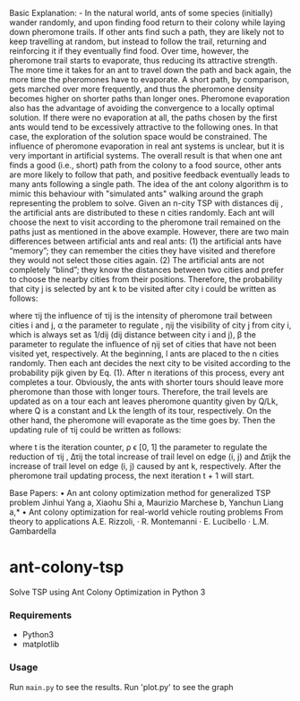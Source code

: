 Basic Explanation: -
In the natural world, ants of some species (initially) wander randomly, and upon finding food return to their colony while laying down pheromone trails. If other ants find such a path, they are likely not to keep travelling at random, but instead to follow the trail, returning and reinforcing it if they eventually find food.
Over time, however, the pheromone trail starts to evaporate, thus reducing its attractive strength. The more time it takes for an ant to travel down the path and back again, the more time the pheromones have to evaporate. A short path, by comparison, gets marched over more frequently, and thus the pheromone density becomes higher on shorter paths than longer ones. Pheromone evaporation also has the advantage of avoiding the convergence to a locally optimal solution. If there were no evaporation at all, the paths chosen by the first ants would tend to be excessively attractive to the following ones. In that case, the exploration of the solution space would be constrained. The influence of pheromone evaporation in real ant systems is unclear, but it is very important in artificial systems.
The overall result is that when one ant finds a good (i.e., short) path from the colony to a food source, other ants are more likely to follow that path, and positive feedback eventually leads to many ants following a single path. The idea of the ant colony algorithm is to mimic this behaviour with "simulated ants" walking around the graph representing the problem to solve.
Given an n-city TSP with distances dij , the artificial ants are distributed to these n cities
randomly. Each ant will choose the next to visit according to the pheromone trail remained on the paths just as mentioned in the above example. However, there are two main differences between artificial ants and real ants: (1) the artificial ants have “memory”; they can remember the cities they have visited and therefore they would not select those cities again. (2) The artificial ants are not completely “blind”; they know the distances between two cities and prefer to choose the nearby cities from their positions. Therefore, the probability that city j is selected by ant k to be visited after city i could be written as follows:
 
where τij the influence of τij is the intensity of pheromone trail between cities i and j, α the parameter to regulate , ηij the visibility of city j from city i, which is always set as 1/dij (dij distance between city i and j), β the parameter to regulate the influence of ηij set of cities that have not been visited yet, respectively.
At the beginning, l ants are placed to the n cities randomly. Then each ant decides the next city to be visited according to the probability pijk given by Eq. (1). After n iterations of this process, every ant completes a tour. Obviously, the ants with shorter tours should leave more pheromone than those with longer tours. Therefore, the trail levels are updated as on a tour each ant leaves pheromone quantity given by Q/Lk, where Q is a constant and Lk the length of its tour, respectively. On the other hand, the pheromone will evaporate as the time goes by. Then the updating rule of τij could be written as follows:
 
where t is the iteration counter, ρ ϵ [0, 1] the parameter to regulate the reduction of τij , Δτij the total increase of trail level on edge (i, j) and Δτijk the increase of trail level on edge (i, j) caused by ant k, respectively. After the pheromone trail updating process, the next iteration t + 1 will start.

Base Papers:
• An ant colony optimization method for generalized TSP problem 
Jinhui Yang a, Xiaohu Shi a, Maurizio Marchese b, Yanchun Liang a,*
• Ant colony optimization for real-world vehicle routing problems From theory to applications 
A.E. Rizzoli, · R. Montemanni · E. Lucibello · L.M. Gambardella

# ant-colony-tsp
Solve TSP using Ant Colony Optimization in Python 3

### Requirements
* Python3
* matplotlib

### Usage
Run `main.py` to see the results.
Run 'plot.py' to see the graph
